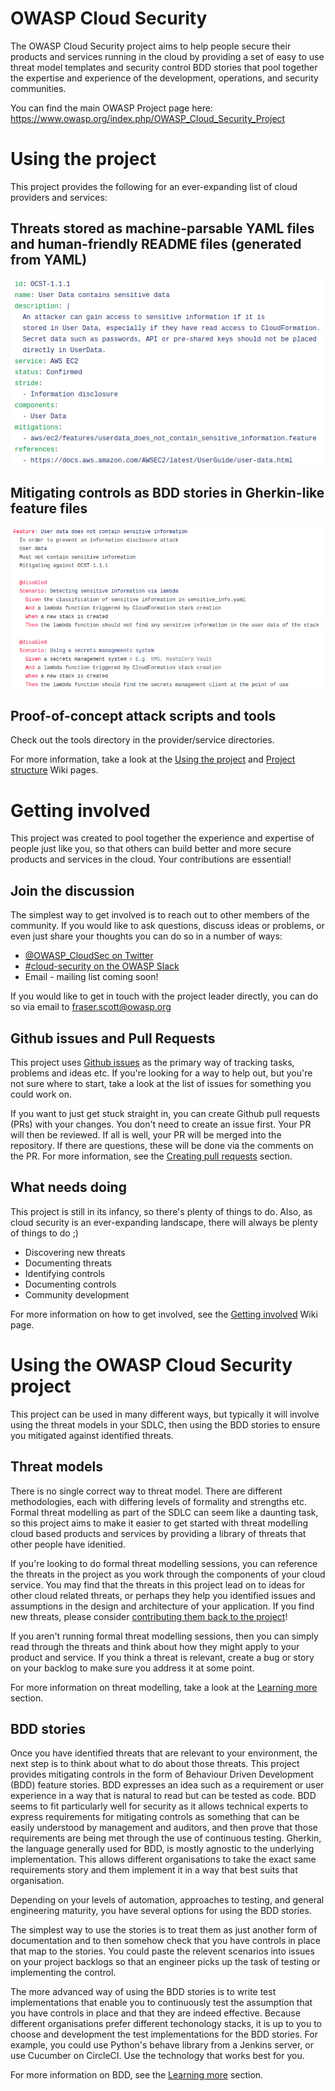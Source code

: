 # OWASP Cloud Security

The OWASP Cloud Security project aims to help people secure their products and services running in the cloud by providing a set of easy to use threat model templates and security control BDD stories that pool together the expertise and experience of the development, operations, and security communities.

You can find the main OWASP Project page here: https://www.owasp.org/index.php/OWASP_Cloud_Security_Project

# Using the project

This project provides the following for an ever-expanding list of cloud providers and services:

## Threats stored as machine-parsable YAML files and human-friendly README files (generated from YAML)

![threats](/images/threats.png)

## Mitigating controls as BDD stories in Gherkin-like feature files

![bdd stories](/images/bdd.png)

## Proof-of-concept attack scripts and tools

Check out the tools directory in the provider/service directories.

For more information, take a look at the [Using the project](https://github.com/owasp-cloud-security/owasp-cloud-security/wiki/Using-the-project) and [Project structure](https://github.com/owasp-cloud-security/owasp-cloud-security/wiki/Project-structure) Wiki pages.

# Getting involved

This project was created to pool together the experience and expertise of people just like you, so that others can build better and more secure products and services in the cloud. Your contributions are essential!


## Join the discussion

The simplest way to get involved is to reach out to other members of the community. If you would like to ask questions, discuss ideas or problems, or even just share your thoughts you can do so in a number of ways:

* [@OWASP_CloudSec on Twitter](https://twitter.com/OWASP_CloudSec)
* [#cloud-security on the OWASP Slack](https://owasp.slack.com/messages/C7FRASYET/)
* Email - mailing list coming soon!

If you would like to get in touch with the project leader directly, you can do so via email to fraser.scott@owasp.org

## Github issues and Pull Requests

This project uses [Github issues](https://github.com/owasp-cloud-security/owasp-cloud-security/wiki/Working-with-Github-issues) as the primary way of tracking tasks, problems and ideas etc. If you're looking for a way to help out, but you're not sure where to start, take a look at the list of issues for something you could work on.

If you want to just get stuck straight in, you can create Github pull requests (PRs) with your changes. You don't need to create an issue first. Your PR will then be reviewed. If all is well, your PR will be merged into the repository. If there are questions, these will be done via the comments on the PR. For more information, see the [Creating pull requests](https://github.com/owasp-cloud-security/owasp-cloud-security/wiki/Creating-pull-requests) section.

## What needs doing

This project is still in its infancy, so there's plenty of things to do. Also, as cloud security is an ever-expanding landscape, there will always be plenty of things to do ;)

* Discovering new threats
* Documenting threats
* Identifying controls
* Documenting controls
* Community development

For more information on how to get involved, see the [Getting involved](https://github.com/owasp-cloud-security/owasp-cloud-security/wiki/Getting-involved) Wiki page.

# Using the OWASP Cloud Security project

This project can be used in many different ways, but typically it will involve using the threat models in your SDLC, then using the BDD stories to ensure you mitigated against identified threats.

## Threat models

There is no single correct way to threat model. There are different methodologies, each with differing levels of formality and strengths etc.  Formal threat modelling as part of the SDLC can seem like a daunting task, so this project aims to make it easier to get started with threat modelling cloud based products and services by providing a library of threats that other people have idenitied.

If you're looking to do formal threat modelling sessions, you can reference the threats in the project as you work through the components of your cloud service. You may find that the threats in this project lead on to ideas for other cloud related threats, or perhaps they help you identified issues and assumptions in the design and architecture of your application. If you find new threats, please consider [contributing them back to the project](https://github.com/owasp-cloud-security/owasp-cloud-security/wiki/Getting-involved)!

If you aren't running formal threat modelling sessions, then you can simply read through the threats and think about how they might apply to your product and service. If you think a threat is relevant, create a bug or story on your backlog to make sure you address it at some point.

For more information on threat modelling, take a look at the [Learning more](https://github.com/owasp-cloud-security/owasp-cloud-security/wiki/Learning-more) section.

## BDD stories

Once you have identified threats that are relevant to your environment, the next step is to think about what to do about those threats. This project provides mitigating controls in the form of Behaviour Driven Development (BDD) feature stories. BDD expresses an idea such as a requirement or user experience in a way that is natural to read but can be tested as code. BDD seems to fit particularly well for security as it allows technical experts to express requirements for mitigating controls as something that can be easily understood by management and auditors, and then prove that those requirements are being met through the use of continuous testing. Gherkin, the language generally used for BDD, is mostly agnostic to the underlying implementation. This allows different organisations to take the exact same requirements story and them implement it in a way that best suits that organisation.

Depending on your levels of automation, approaches to testing, and general engineering maturity, you have several options for using the BDD stories.

The simplest way to use the stories is to treat them as just another form of documentation and to then somehow check that you have controls in place that map to the stories. You could paste the relevent scenarios into issues on your project backlogs so that an engineer picks up the task of testing or implementing the control.

The more advanced way of using the BDD stories is to write test implementations that enable you to continuously test the assumption that you have controls in place and that they are indeed effective. Because different organisations prefer different techonology stacks, it is up to you to choose and development the test implementations for the BDD stories. For example, you could use Python's behave library from a Jenkins server, or use Cucumber on CircleCI. Use the technology that works best for you.

For more information on BDD, see the [Learning more](https://github.com/owasp-cloud-security/owasp-cloud-security/wiki/Learning-more) section.
